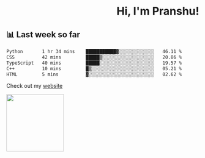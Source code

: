 <div align="right" >
   
   <H1>Hi, I'm Pranshu!</H1>

</div>

## 📊 Last week so far
<!--START_SECTION:waka-->

```txt
Python       1 hr 34 mins    ███████████▓░░░░░░░░░░░░░   46.11 %
CSS          42 mins         █████▒░░░░░░░░░░░░░░░░░░░   20.86 %
TypeScript   40 mins         █████░░░░░░░░░░░░░░░░░░░░   19.57 %
C++          10 mins         █▒░░░░░░░░░░░░░░░░░░░░░░░   05.21 %
HTML         5 mins          ▓░░░░░░░░░░░░░░░░░░░░░░░░   02.62 %
```

<!--END_SECTION:waka-->

Check out my [website](https://pranshu05.vercel.app)

<img align="left" width="150" src="https://user-images.githubusercontent.com/70943732/209951571-93b7afe5-f523-4683-b725-5d94b287e94e.png">

